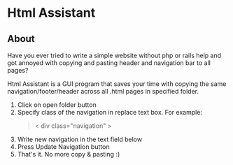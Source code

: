 # Html Assistant

## About

Have you ever tried to write a simple website without php or rails help and got annoyed with copying and pasting header and navigation bar to all pages?

Html Assistant is a GUI program that saves your time with copying the same navigation/footer/header across all .html pages in specified folder.

1. Click on open folder button
2. Specify class of the navigation in replace text box. For example:
	> &lt; div class="navigation" &gt; 
3. Write new navigation in the text field below
4. Press Update Navigation button
5. That's it. No more copy & pasting :)

